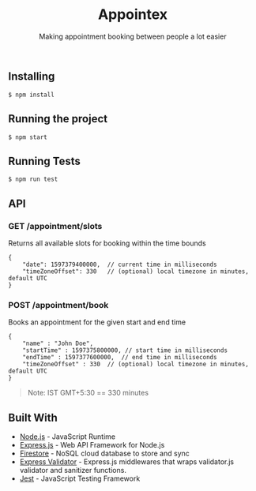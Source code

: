 <h1 align="center">Appointex</h1>

<p align="center">
Making appointment booking between people a lot easier
</p>
</br>

## Installing

    $ npm install

## Running the project

    $ npm start

## Running Tests

    $ npm run test


## API

### GET /appointment/slots
Returns all available slots for booking within the time bounds 

    {
        "date": 1597379400000,  // current time in milliseconds
        "timeZoneOffset": 330   // (optional) local timezone in minutes, default UTC
    }

### POST /appointment/book
Books an appointment for the given start and end time

    {
        "name" : "John Doe",
        "startTime" : 1597375800000, // start time in milliseconds
        "endTime" : 1597377600000,  // end time in milliseconds
        "timeZoneOffset" : 330  // (optional) local timezone in minutes, default UTC
    }

> Note: IST GMT+5:30 == 330 minutes

## Built With

* [Node.js](https://nodejs.org/en/) - JavaScript Runtime
* [Express.js](https://expressjs.com/) - Web API Framework for Node.js
* [Firestore](https://firebase.google.com/docs/firestore) - NoSQL cloud database to store and sync
* [Express Validator](https://express-validator.github.io/docs/) - Express.js middlewares that wraps validator.js validator and sanitizer functions.
* [Jest](https://jestjs.io/) - JavaScript Testing Framework
